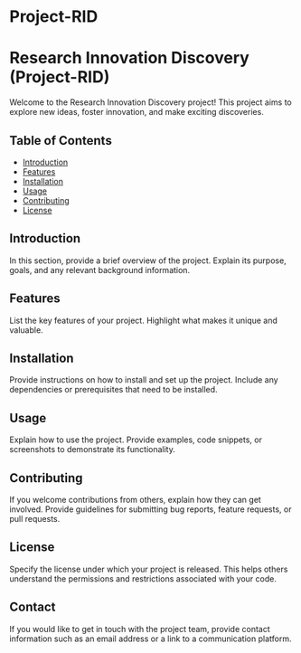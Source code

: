 # Project-RID
# Research Innovation Discovery (Project-RID)

Welcome to the Research Innovation Discovery project! This project aims to explore new ideas, foster innovation, and make exciting discoveries. 

## Table of Contents
- [Introduction](#introduction)
- [Features](#features)
- [Installation](#installation)
- [Usage](#usage)
- [Contributing](#contributing)
- [License](#license)

## Introduction
In this section, provide a brief overview of the project. Explain its purpose, goals, and any relevant background information.

## Features
List the key features of your project. Highlight what makes it unique and valuable.

## Installation
Provide instructions on how to install and set up the project. Include any dependencies or prerequisites that need to be installed.

## Usage
Explain how to use the project. Provide examples, code snippets, or screenshots to demonstrate its functionality.

## Contributing
If you welcome contributions from others, explain how they can get involved. Provide guidelines for submitting bug reports, feature requests, or pull requests.

## License
Specify the license under which your project is released. This helps others understand the permissions and restrictions associated with your code.

## Contact
If you would like to get in touch with the project team, provide contact information such as an email address or a link to a communication platform.
